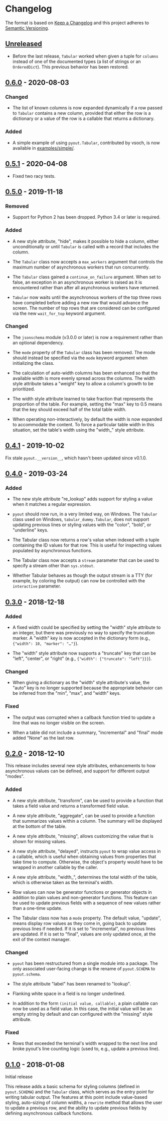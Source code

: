 # Changelog

The format is based on [Keep a Changelog](http://keepachangelog.com/en/1.0.0/)
and this project adheres to [Semantic Versioning](http://semver.org/spec/v2.0.0.html).

## [Unreleased]

- Before the last release, `Tabular` worked when given a tuple for
  `columns` instead of one of the documented types (a list of strings
  or an `OrderedDict`).  This previous behavior has been restored.

## [0.6.0] - 2020-08-03

### Changed

- The list of known columns is now expanded dynamically if a row
  passed to `Tabular` contains a new column, provided that either the
  row is a dictionary or a value of the row is a callable that returns
  a dictionary.

### Added

- A simple example of using `pyout.Tabular`, contributed by vsoch, is
  now available in [examples/simple/](examples/simple).

## [0.5.1] - 2020-04-08

- Fixed two racy tests.

## [0.5.0] - 2019-11-18

### Removed

- Support for Python 2 has been dropped.  Python 3.4 or later is
  required.

### Added

- A new style attribute, "hide", makes it possible to hide a column,
  either unconditionally or until `Tabular` is called with a record
  that includes the column.

- The `Tabular` class now accepts a `max_workers` argument that
  controls the maximum number of asynchronous workers that run
  concurrently.

- The `Tabular` class gained a `continue_on_failure` argument.  When
  set to false, an exception in an asynchronous worker is raised as it
  is encountered rather than after all asynchronous workers have
  returned.

- `Tabular` now waits until the asynchronous workers of the top three
  rows have completed before adding a new row that would advance the
  screen.  The number of top rows that are considered can be
  configured via the new `wait_for_top` keyword argument.

### Changed

- The `jsonschema` module (v3.0.0 or later) is now a requirement
  rather than an optional dependency.

- The `mode` property of the `Tabular` class has been removed.
  The mode should instead be specified via the `mode` keyword argument
  when initializing the class.

- The calculation of auto-width columns has been enhanced so that the
  available width is more evenly spread across the columns.  The width
  style attribute takes a "weight" key to allow a column's growth to
  be prioritized.

- The width style attribute learned to take fraction that represents
  the proportion of the table.  For example, setting the "max" key to
  0.5 means that the key should exceed half of the total table width.

- When operating non-interactively, by default the width is now
  expanded to accommodate the content.  To force a particular table
  width in this situation, set the table's width using the "width_"
  style attribute.

## [0.4.1] - 2019-10-02

Fix stale `pyout.__version__`, which hasn't been updated since v0.1.0.

## [0.4.0] - 2019-03-24

### Added

- The new style attribute "re_lookup" adds support for styling a value
  when it matches a regular expression.

- `pyout` should now run, in a very limited way, on Windows.  The
  `Tabular` class used on Windows, `tabular_dummy.Tabular`, does not
  support updating previous lines or styling values with the "color",
  "bold", or "underline" keys.

- The Tabular class now returns a row's value when indexed with a
  tuple containing the ID values for that row.  This is useful for
  inspecting values populated by asynchronous functions.

- The Tabular class now accepts a `stream` parameter that can be used
  to specify a stream other than `sys.stdout`.

- Whether Tabular behaves as though the output stream is a TTY (for
  example, by coloring the output) can now be controlled with the
  `interactive` parameter.

## [0.3.0] - 2018-12-18

### Added

- A fixed width could be specified by setting the "width" style
  attribute to an integer, but there was previously no way to specify
  the truncation marker.  A "width" key is now accepted in the
  dictionary form (e.g., `{"width": 10, "marker": "…"}`).

- The "width" style attribute now supports a "truncate" key that can
  be "left", "center", or "right" (e.g., `{"width": {"truncate":
  "left"}}}`).

### Changed

- When giving a dictionary as the "width" style attribute's value, the
  "auto" key is no longer supported because the appropriate behavior
  can be inferred from the "min", "max", and "width" keys.

### Fixed

- The output was corrupted when a callback function tried to update a
  line that was no longer visible on the screen.

- When a table did not include a summary, "incremental" and "final"
  mode added "None" as the last row.

## [0.2.0] - 2018-12-10

This release includes several new style attributes, enhancements to
how asynchronous values can be defined, and support for different
output "modes".

### Added

- A new style attribute, "transform", can be used to provide a
  function that takes a field value and returns a transformed field
  value.

- A new style attribute, "aggregate", can be used to provide a
  function that summarizes values within a column.  The summary will
  be displayed at the bottom of the table.

- A new style attribute, "missing", allows customizing the value that
  is shown for missing values.

- A new style attribute, "delayed", instructs `pyout` to wrap value
  access in a callable, which is useful when obtaining values from
  properties that take time to compute.  Otherwise, the object's
  property would have to be wrapped in another callable by the caller.

- A new style attribute, "width_", determines the total width of the
  table, which is otherwise taken as the terminal's width.

- Row values can now be generator functions or generator objects in
  addition to plain values and non-generator functions.  This feature
  can be used to update previous fields with a sequence of new values
  rather than a one-time update.

- The Tabular class now has a `mode` property.  The default value,
  "update", means display row values as they come in, going back to
  update previous lines if needed.  If it is set to "incremental", no
  previous lines are updated.  If it is set to "final", values are
  only updated once, at the exit of the context manager.

### Changed

- `pyout` has been restructured from a single module into a package.
  The only associated user-facing change is the rename of
  `pyout.SCHEMA` to `pyout.schema`.

- The style attribute "label" has been renamed to "lookup".

- Flanking white space in a field is no longer underlined.

- In addition to the form `(initial value, callable)`, a plain
  callable can now be used as a field value.  In this case, the
  initial value will be an empty string by default and can configured
  with the "missing" style attribute.

### Fixed

- Rows that exceeded the terminal's width wrapped to the next line and
  broke pyout's line counting logic (used to, e.g., update a previous
  line).

## [0.1.0] - 2018-01-08

Initial release

This release adds a basic schema for styling columns (defined in
`pyout.SCHEMA`) and the `Tabular` class, which serves as the entry
point for writing tabular output.  The features at this point include
value-based styling, auto-sizing of column widths, a `rewrite` method
that allows the user to update a previous row, and the ability to
update previous fields by defining asynchronous callback functions.


[Unreleased]: https://github.com/pyout/pyout/compare/v0.6.0...HEAD
[0.6.0]: https://github.com/pyout/pyout/compare/v0.5.1...v0.6.0
[0.5.1]: https://github.com/pyout/pyout/compare/v0.5.0...v0.5.1
[0.5.0]: https://github.com/pyout/pyout/compare/v0.4.1...v0.5.0
[0.4.1]: https://github.com/pyout/pyout/compare/v0.4.0...v0.4.1
[0.4.0]: https://github.com/pyout/pyout/compare/v0.3.0...v0.4.0
[0.3.0]: https://github.com/pyout/pyout/compare/v0.2.0...v0.3.0
[0.2.0]: https://github.com/pyout/pyout/compare/v0.1.0...v0.2.0
[0.1.0]: https://github.com/pyout/pyout/commits/v0.1.0
